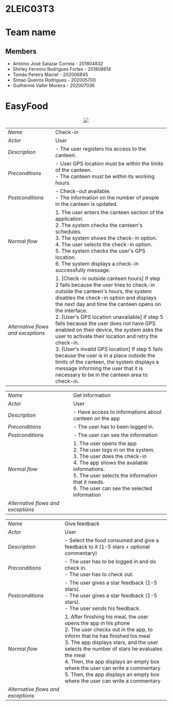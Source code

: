 # 2LEIC03T3

# Team name

## Members
- António José Salazar Correia - 201804832
- Shirley Fermino Rodrigues Fortes - 201808614
- Tomás Pereira Maciel - 202006845
- Simao Queirós Rodrigues - 202005700
- Guilherme Valler Moreira - 202007036


# EasyFood

 <p align="center" justify="center">
  <img src="https://github.com/LEIC-ES-2021-22/2LEIC03T3/blob/main/n.drawio.png"/>
</p>

|||
| --- | --- |
| *Name* | Check-in |
| *Actor* |  User | 
| *Description* | - The user registers his access to the canteen. |
| *Preconditions* | - User GPS location must be within the limits of the canteen. <br> - The canteen must be within its working hours. |
| *Postconditions* | - Check-out available. <br> - The information on the number of people in the canteen is updated. |
| *Normal flow* | 1. The user enters the canteen section of the application. <br> 2. The system checks the canteen's schedules. <br> 3. The system shows the check-in option. <br> 4. The user selects the check-in option. <br> 5. The system checks the user's GPS location. <br> 6. The system displays a check-in successfully message. |
| *Alternative flows and exceptions* | 1. [Check-in outside canteen hours] If step 2 fails because the user tries to check-in outside the canteen's hours, the system disables the check-in option and displays the next day and time the canteen opens on the interface. <br> 2. [User's GPS location unavailable] If step 5 fails because the user does not have GPS enabled on their device, the system asks the user to activate their location and retry the check-in. <br> 3. [User's invalid GPS location] If step 5 fails because the user is in a place outside the limits of the canteen, the system displays a message informing the user that it is necessary to be in the canteen area to check-in. |


|||
| --- | --- |
| *Name* | Get information |
| *Actor* |  User | 
| *Description* | - Have access to informations about canteen on the app |
| *Preconditions* | - The user has to been logged in. |
| *Postconditions* | - The user can see the information |
| *Normal flow* | 1.	The user opens the app <br> 2.	The user logs in on the system. <br> 3. The user does the check-in <br> 4.	The app shows the available informations. <br> 5.	The user selects the information that it needs. <br> 6.	The user can see the selected information |
| *Alternative flows and exceptions* |  |


|||
| --- | --- |
| *Name* | Give feedback |
| *Actor* |  User | 
| *Description* | - Select the food consumed and give a feedback to it (1-5 stars + optional commentary) |
| *Preconditions* | - The user has to be logged in and do check in. <br> - The user has to check out. |
| *Postconditions* | - The user gives a star feedback (1-5 stars). <br> -	The user gives a star feedback (1-5 stars). <br> -	The user sends his feedback. |
| *Normal flow* | 1.	After finishing his meal, the user opens the app in his phone <br> 2. The user checks out in the app, to inform that he has finished his meal <br> 3.	The app displays stars, and the user selects the number of stars he evaluates the meal <br> 4. Then, the app displays an empty box where the user can write a commentary <br> 5.	Then, the app displays an empty box where the user can write a commentary <br> |
| *Alternative flows and exceptions* |  |
